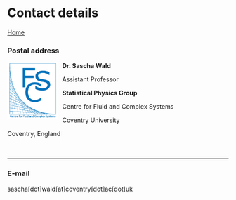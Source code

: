 # Contact details
[Home](saschawald.github.io/)




### Postal address
<img src="FCS1.png"
     alt="FCS"
     alt="FCS"
     style="float: left; margin-right: 10px;" 
     width="115"
     height="130" />
**Dr. Sascha Wald**<br>

Assistant Professor<br>

**Statistical Physics Group**<br>

Centre for Fluid and Complex Systems<br>

Coventry University<br>

Coventry, England<br>
<br>
<br>


---


### E-mail
sascha[dot]wald[at]coventry[dot]ac[dot]uk
